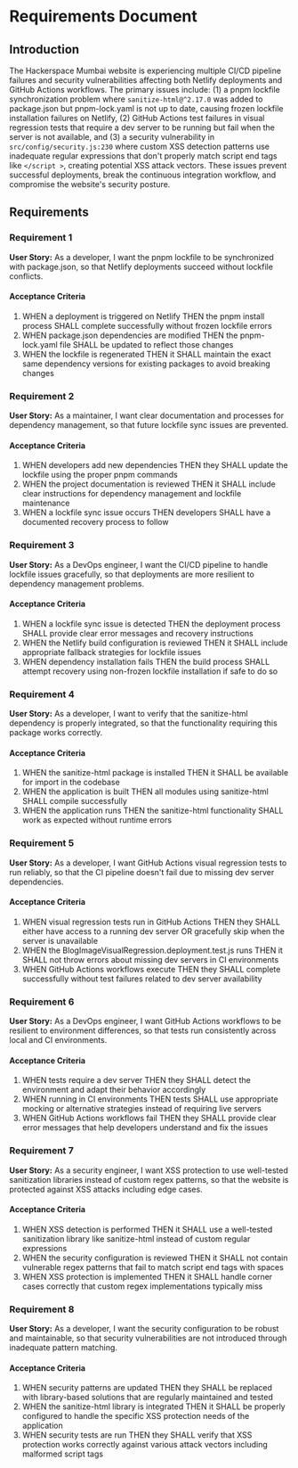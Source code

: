 # Requirements Document

## Introduction

The Hackerspace Mumbai website is experiencing multiple CI/CD pipeline failures and security vulnerabilities affecting both Netlify deployments and GitHub Actions workflows. The primary issues include: (1) a pnpm lockfile synchronization problem where `sanitize-html@^2.17.0` was added to package.json but pnpm-lock.yaml is not up to date, causing frozen lockfile installation failures on Netlify, (2) GitHub Actions test failures in visual regression tests that require a dev server to be running but fail when the server is not available, and (3) a security vulnerability in `src/config/security.js:230` where custom XSS detection patterns use inadequate regular expressions that don't properly match script end tags like `</script >`, creating potential XSS attack vectors. These issues prevent successful deployments, break the continuous integration workflow, and compromise the website's security posture.

## Requirements

### Requirement 1

**User Story:** As a developer, I want the pnpm lockfile to be synchronized with package.json, so that Netlify deployments succeed without lockfile conflicts.

#### Acceptance Criteria

1. WHEN a deployment is triggered on Netlify THEN the pnpm install process SHALL complete successfully without frozen lockfile errors
2. WHEN package.json dependencies are modified THEN the pnpm-lock.yaml file SHALL be updated to reflect those changes
3. WHEN the lockfile is regenerated THEN it SHALL maintain the exact same dependency versions for existing packages to avoid breaking changes

### Requirement 2

**User Story:** As a maintainer, I want clear documentation and processes for dependency management, so that future lockfile sync issues are prevented.

#### Acceptance Criteria

1. WHEN developers add new dependencies THEN they SHALL update the lockfile using the proper pnpm commands
2. WHEN the project documentation is reviewed THEN it SHALL include clear instructions for dependency management and lockfile maintenance
3. WHEN a lockfile sync issue occurs THEN developers SHALL have a documented recovery process to follow

### Requirement 3

**User Story:** As a DevOps engineer, I want the CI/CD pipeline to handle lockfile issues gracefully, so that deployments are more resilient to dependency management problems.

#### Acceptance Criteria

1. WHEN a lockfile sync issue is detected THEN the deployment process SHALL provide clear error messages and recovery instructions
2. WHEN the Netlify build configuration is reviewed THEN it SHALL include appropriate fallback strategies for lockfile issues
3. WHEN dependency installation fails THEN the build process SHALL attempt recovery using non-frozen lockfile installation if safe to do so

### Requirement 4

**User Story:** As a developer, I want to verify that the sanitize-html dependency is properly integrated, so that the functionality requiring this package works correctly.

#### Acceptance Criteria

1. WHEN the sanitize-html package is installed THEN it SHALL be available for import in the codebase
2. WHEN the application is built THEN all modules using sanitize-html SHALL compile successfully
3. WHEN the application runs THEN the sanitize-html functionality SHALL work as expected without runtime errors

### Requirement 5

**User Story:** As a developer, I want GitHub Actions visual regression tests to run reliably, so that the CI pipeline doesn't fail due to missing dev server dependencies.

#### Acceptance Criteria

1. WHEN visual regression tests run in GitHub Actions THEN they SHALL either have access to a running dev server OR gracefully skip when the server is unavailable
2. WHEN the BlogImageVisualRegression.deployment.test.js runs THEN it SHALL not throw errors about missing dev servers in CI environments
3. WHEN GitHub Actions workflows execute THEN they SHALL complete successfully without test failures related to dev server availability

### Requirement 6

**User Story:** As a DevOps engineer, I want GitHub Actions workflows to be resilient to environment differences, so that tests run consistently across local and CI environments.

#### Acceptance Criteria

1. WHEN tests require a dev server THEN they SHALL detect the environment and adapt their behavior accordingly
2. WHEN running in CI environments THEN tests SHALL use appropriate mocking or alternative strategies instead of requiring live servers
3. WHEN GitHub Actions workflows fail THEN they SHALL provide clear error messages that help developers understand and fix the issues

### Requirement 7

**User Story:** As a security engineer, I want XSS protection to use well-tested sanitization libraries instead of custom regex patterns, so that the website is protected against XSS attacks including edge cases.

#### Acceptance Criteria

1. WHEN XSS detection is performed THEN it SHALL use a well-tested sanitization library like sanitize-html instead of custom regular expressions
2. WHEN the security configuration is reviewed THEN it SHALL not contain vulnerable regex patterns that fail to match script end tags with spaces
3. WHEN XSS protection is implemented THEN it SHALL handle corner cases correctly that custom regex implementations typically miss

### Requirement 8

**User Story:** As a developer, I want the security configuration to be robust and maintainable, so that security vulnerabilities are not introduced through inadequate pattern matching.

#### Acceptance Criteria

1. WHEN security patterns are updated THEN they SHALL be replaced with library-based solutions that are regularly maintained and tested
2. WHEN the sanitize-html library is integrated THEN it SHALL be properly configured to handle the specific XSS protection needs of the application
3. WHEN security tests are run THEN they SHALL verify that XSS protection works correctly against various attack vectors including malformed script tags